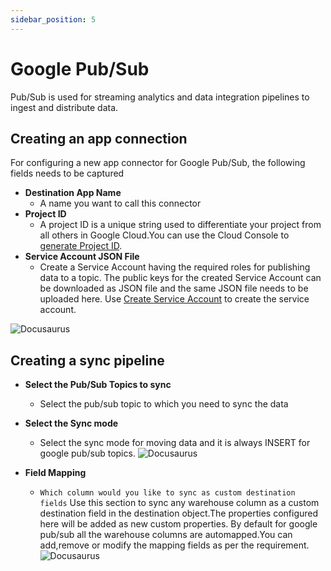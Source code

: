 ```yaml
---
sidebar_position: 5
---
```


# Google Pub/Sub

Pub/Sub is used for streaming analytics and data integration pipelines to ingest and distribute data.

## Creating an app connection

For configuring a new app connector for Google Pub/Sub, the following fields needs to be captured
- **Destination App Name**
    - A name you want to call this connector
- **Project ID**
    - A project ID is a unique string used to differentiate your project from all others in Google Cloud.You can use the Cloud Console to [generate Project ID](https://cloud.google.com/resource-manager/docs/creating-managing-projects).
- **Service Account JSON File**
    - Create a Service Account having the required roles for publishing data to a topic. The public keys for the created Service Account can be downloaded as JSON file and the same JSON file needs to be uploaded here. Use [Create Service Account](https://cloud.google.com/iam/docs/creating-managing-service-account-keys) to create the service account.

![Docusaurus](/img/screens/destinations/google-pubsub/app_pubsub_app_config.png)


## Creating a sync pipeline

- **Select the Pub/Sub Topics to sync**
  - Select the pub/sub topic to which you need to sync the data
- **Select the Sync mode**
  - Select the sync mode for moving data and it is always INSERT for google pub/sub topics.
![Docusaurus](/img/screens/destinations/google-pubsub/app_pubsub_app_sync_settings.png)

- **Field Mapping**
  -  `Which column would you like to sync as custom destination fields`
  Use this section to sync any warehouse column as a custom destination field in the destination object.The properties configured here will be added as new custom properties. By default for google pub/sub all the warehouse columns are automapped.You can add,remove or modify the mapping fields as per the requirement.
![Docusaurus](/img/screens/destinations/google-pubsub/app_pubsub_field_mapping.png)

